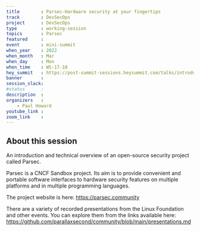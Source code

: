 ```yaml
---
title        : Parsec-Hardware security at your fingertips
track        : DevSecOps
project      : DevSecOps
type         : working-session
topics       : Parsec
featured     :
event        : mini-summit
when_year    : 2022
when_month   : Mar
when_day     : Mon
when_time    : WS-17-18
hey_summit   : https://post-summit-sessions.heysummit.com/talks/introduction-and-technical-overview-of-an-open-source-security-project-called-parsec/
banner       : 
session_slack:
#status      : 
description  :
organizers   :
    - Paul Howard       
youtube_link : 
zoom_link    : 
---
```


## About this session

An introduction and technical overview of an open-source security project called Parsec.

Parsec is a CNCF Sandbox project. Its aim is to provide convenient and portable software interfaces to hardware security features on multiple platforms and in multiple programming languages.

The project website is here: https://parsec.community

There are a variety of recorded presentations from the Linux Foundation and other events. You can explore them from the links available here: https://github.com/parallaxsecond/community/blob/main/presentations.md

